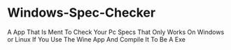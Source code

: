 # Windows-Spec-Checker
A App That Is Ment To Check Your Pc Specs That Only Works On Windows or Linux If You Use The Wine App
And Compile It To Be A Exe
